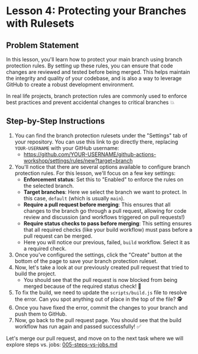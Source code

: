 # Lesson 4: Protecting your Branches with Rulesets

## Problem Statement

In this lesson, you'll learn how to protect your main branch using branch
protection rules. By setting up these rules, you can ensure that code changes
are reviewed and tested before being merged. This helps maintain the integrity
and quality of your codebase, and is also a way to leverage GitHub to create a
robust development environment.

In real life projects, branch protection rules are commonly used to enforce best
practices and prevent accidental changes to critical branches 💥

## Step-by-Step Instructions

1. You can find the branch protection rulesets under the "Settings" tab of your
   repository. You can use this link to go directly there, replacing
   `YOUR-USERNAME` with your GitHub username:
   - <https://github.com/YOUR-USERNAME/github-actions-workshop/settings/rules/new?target=branch>
2. You'll notice that there are several options available to configure branch
   protection rules. For this lesson, we'll focus on a few key settings:
   - **Enforcement status**: Set this to "Enabled" to enforce the rules on the
     selected branch.
   - **Target branches**: Here we select the branch we want to protect. In this
     case, `default` (which is usually `main`).
   - **Require a pull request before merging**: This ensures that all changes to
     the branch go through a pull request, allowing for code review and
     discussion (and workflows triggered on pull requests!)
   - **Require status checks to pass before merging**: This setting ensures that
     all required checks (like your build workflow) must pass before a pull
     request can be merged.
   - Here you will notice our previous, failed, `build` workflow. Select it as a
     required check.
3. Once you've configured the settings, click the "Create" button at the bottom
   of the page to save your branch protection ruleset.
4. Now, let's take a look at our previously created pull request that tried to
   build the project.
   - You should see that the pull request is now blocked from being merged
     because of the required status check! 🙅
5. To fix the build, we need to update the `scripts/build.js` file to resolve
   the error. Can you spot anything out of place in the top of the file? 🕵
6. Once you have fixed the error, commit the changes to your branch and push
   them to GitHub.
7. Now, go back to the pull request page. You should see that the build workflow
   has run again and passed successfully! ✅

Let's merge our pull request, and move on to the next task where we will explore
steps vs. jobs: [005-steps-vs-jobs.md](./005-steps-vs-jobs.md)
